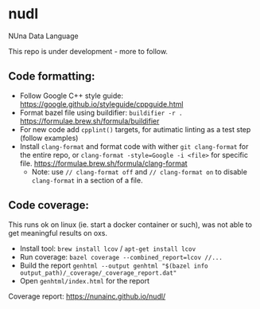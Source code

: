 # nudl

NUna Data Language

This repo is under development - more to follow.

## Code formatting:

* Follow Google C++ style guide:
https://google.github.io/styleguide/cppguide.html
* Format bazel file using buildifier: `buildifier -r .`
https://formulae.brew.sh/formula/buildifier
* For new code add `cpplint()` targets, for autimatic linting
as a test step (follow examples)
* Install `clang-format` and format code with wither
`git clang-format` for the entire repo, or
`clang-format -style=Google -i <file>` for specific file.
https://formulae.brew.sh/formula/clang-format
  - Note: use `// clang-format off` and `// clang-format on`
  to disable `clang-format` in a section of a file.

## Code coverage:
This runs ok on linux (ie. start a docker container or such),
was not able to get meaningful results on oxs.

 * Install tool: `brew install lcov` / `apt-get install lcov`
 * Run coverage: `bazel coverage --combined_report=lcov //...`
 * Build the report `genhtml --output genhtml "$(bazel info output_path)/_coverage/_coverage_report.dat"`
 * Open `genhtml/index.html` for the report

Coverage report: https://nunainc.github.io/nudl/
